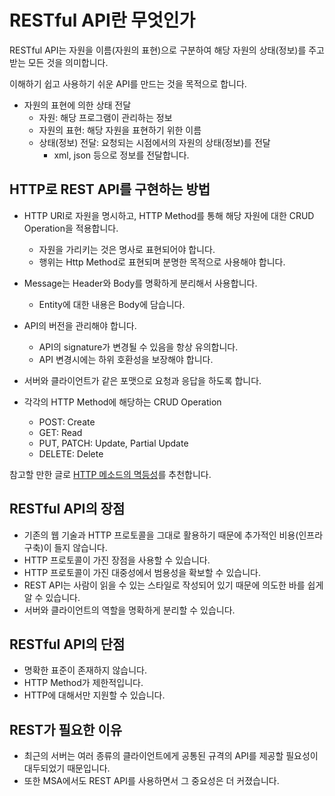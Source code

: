 # RESTful API란 무엇인가

RESTful API는 자원을 이름(자원의 표현)으로 구분하여 해당 자원의 상태(정보)를 주고 받는 모든 것을 의미합니다.

이해하기 쉽고 사용하기 쉬운 API를 만드는 것을 목적으로 합니다.

- 자원의 표현에 의한 상태 전달
  - 자원: 해당 프로그램이 관리하는 정보
  - 자원의 표현: 해당 자원을 표현하기 위한 이름
  - 상태(정보) 전달: 요청되는 시점에서의 자원의 상태(정보)를 전달
    - xml, json 등으로 정보를 전달합니다.

## HTTP로 REST API를 구현하는 방법

- HTTP URI로 자원을 명시하고, HTTP Method를 통해 해당 자원에 대한 CRUD Operation을 적용합니다.
  - 자원을 가리키는 것은 명사로 표현되어야 합니다.
  - 행위는 Http Method로 표현되며 분명한 목적으로 사용해야 합니다.
- Message는 Header와 Body를 명확하게 분리해서 사용합니다.
  - Entity에 대한 내용은 Body에 담습니다.
- API의 버전을 관리해야 합니다.
  - API의 signature가 변경될 수 있음을 항상 유의합니다.
  - API 변경시에는 하위 호환성을 보장해야 합니다.
- 서버와 클라이언트가 같은 포맷으로 요청과 응답을 하도록 합니다.

- 각각의 HTTP Method에 해당하는 CRUD Operation
  - POST: Create
  - GET: Read
  - PUT, PATCH: Update, Partial Update
  - DELETE: Delete

참고할 만한 글로 [HTTP 메소드의 멱등성](../Network/http-method-idempotent.md)를 추천합니다.

## RESTful API의 장점

- 기존의 웹 기술과 HTTP 프로토콜을 그대로 활용하기 때문에 추가적인 비용(인프라 구축)이 들지 않습니다.
- HTTP 프로토콜이 가진 장점을 사용할 수 있습니다.
- HTTP 프로토콜이 가진 대중성에서 범용성을 확보할 수 있습니다.
- REST API는 사람이 읽을 수 있는 스타일로 작성되어 있기 때문에 의도한 바를 쉽게 알 수 있습니다.
- 서버와 클라이언트의 역할을 명확하게 분리할 수 있습니다.

## RESTful API의 단점

- 명확한 표준이 존재하지 않습니다.
- HTTP Method가 제한적입니다.
- HTTP에 대해서만 지원할 수 있습니다.

## REST가 필요한 이유

- 최근의 서버는 여러 종류의 클라이언트에게 공통된 규격의 API를 제공할 필요성이 대두되었기 때문입니다.
- 또한 MSA에서도 REST API를 사용하면서 그 중요성은 더 커졌습니다.
